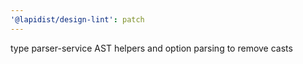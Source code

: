 ```yaml
---
'@lapidist/design-lint': patch
---
```


type parser-service AST helpers and option parsing to remove casts
